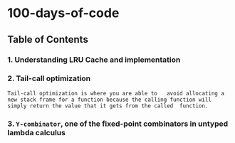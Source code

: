 # 100-days-of-code

## Table of Contents

### 1. Understanding LRU Cache and implementation


### 2. Tail-call optimization 
```
Tail-call optimization is where you are able to   avoid allocating a new stack frame for a function because the calling function will simply return the value that it gets from the called  function.
```
### 3. `Y-combinator`, one of the fixed-point combinators in untyped lambda calculus